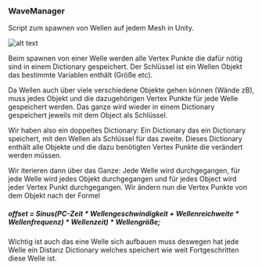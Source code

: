 ### WaveManager

Script zum spawnen von Wellen auf jedem Mesh in Unity.


![alt text](https://thumbs.gfycat.com/KaleidoscopicMajorBluewhale-size_restricted.gif "Wie es aussieht")


Beim spawnen von einer Welle werden alle Vertex Punkte die dafür nötig sind in einem Dictionary gespeichert. Der Schlüssel ist ein Wellen Objekt das bestimmte Variablen enthält (Größe etc).

Da Wellen auch über viele verschiedene Objekte gehen können (Wände zB), muss jedes Objekt und die dazugehörigen Vertex Punkte für jede Welle gespeichert werden. Das ganze wird wieder in einem Dictionary gespeichert jeweils mit dem Object als Schlüssel. 

Wir haben also ein doppeltes Dictionary: Ein Dictionary das ein Dictionary speichert, mit den Wellen als Schlüssel für das zweite. Dieses Dictionary enthält alle Objekte und die dazu benötigten Vertex Punkte die verändert werden müssen.

Wir iterieren dann über das Ganze: Jede Welle wird durchgegangen, für jede Welle wird jedes Objekt durchgegangen und für jedes Object wird jeder Vertex Punkt durchgegangen. Wir ändern nun die Vertex Punkte von dem Objekt nach der Formel

##### offset = Sinus(PC-Zeit * Wellengeschwindigkeit + Wellenreichweite * Wellenfrequenz) * Wellenzeit) * Wellengröße;

Wichtig ist auch das eine Welle sich aufbauen muss deswegen hat jede Welle ein Distanz Dictionary welches speichert wie weit Fortgeschritten diese Welle ist. 



